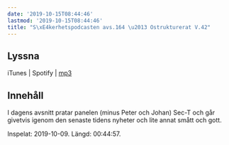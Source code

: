 ```yaml
---
date: '2019-10-15T08:44:46'
lastmod: '2019-10-15T08:44:46'
title: "S\xE4kerhetspodcasten avs.164 \u2013 Ostrukturerat V.42"
---
```

## Lyssna

iTunes \| Spotify \| [mp3](http://traffic.libsyn.com/sakerhetspodcasten/2019-10-09_Ostrukturerat.mp3)

## Innehåll

I dagens avsnitt pratar panelen (minus Peter och Johan) Sec-T och går givetvis igenom
den senaste tidens nyheter och lite annat smått och gott.

Inspelat: 2019-10-09. Längd: 00:44:57.

